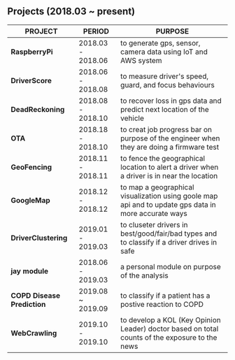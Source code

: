## Projects (2018.03 ~ present)

|PROJECT|PERIOD|PURPOSE|
|----|----|----|
|**RaspberryPi**|2018.03 - 2018.06|to generate gps, sensor, camera data using IoT and AWS system|
|**DriverScore**|2018.06 - 2018.08|to measure driver's speed, guard, and focus behaviours|
|**DeadReckoning**|2018.08 - 2018.10|to recover loss in gps data and predict next location of the vehicle|
|**OTA**|2018.18 - 2018.10|to creat job progress bar on purpose of the engineer when they are doing a firmware test|
|**GeoFencing**|2018.11 - 2018.11|to fence the geographical location to alert a driver when a driver is in near the location|
|**GoogleMap**|2018.12 - 2018.12|to map a geographical visualization using goole map api and to update gps data in more accurate ways|
|**DriverClustering**|2019.01 - 2019.03|to cluseter drivers in best/good/fair/bad types and to classify if a driver drives in safe|
|**jay module**|2018.06 - 2019.03|a personal module on purpose of the analysis|
|**COPD Disease Prediction**|2019.08 ~ 2019.09|to classify if a patient has a postive reaction to COPD|
|**WebCrawling**|2019.10 - 2019.10|to develop a KOL (Key Opinion Leader) doctor based on total counts of the exposure to the news|
